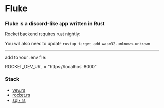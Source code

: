 # Fluke
### Fluke is a discord-like app written in Rust

Rocket backend requires rust nightly:

You will also need to update  `rustup target add wasm32-unknown-unknown`

***

add to your .env file: 

ROCKET_DEV_URL = "https://localhost:8000"

### Stack
- [yew.rs](https://yew.rs/)
- [rocket.rs](https://rocket.rs/)
- [sqlx.rs](https://docs.rs/sqlx/0.6.3/sqlx/index.html)
